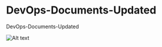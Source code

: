 # DevOps-Documents-Updated
DevOps-Documents-Updated


![Alt text](https://drive.google.com/uc?export=view&id=14qLb0NK1sjn16MWGYRxxG9nfTO8jZn1r)

